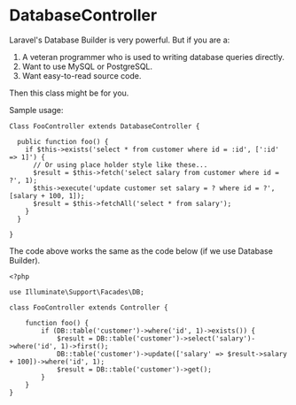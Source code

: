 # DatabaseController

Laravel's Database Builder is very powerful. But if you are a:
1. A veteran programmer who is used to writing database queries directly.
2. Want to use MySQL or PostgreSQL.
3. Want easy-to-read source code.

Then this class might be for you.

Sample usage:

```
Class FooController extends DatabaseController {

  public function foo() {
    if $this->exists('select * from customer where id = :id', [':id' => 1]') {
      // Or using place holder style like these...
      $result = $this->fetch('select salary from customer where id = ?', 1);
      $this->execute('update customer set salary = ? where id = ?', [salary + 100, 1]);
      $result = $this->fetchAll('select * from salary');
    }
  }

}
```

The code above works the same as the code below (if we use Database Builder).

```
<?php

use Illuminate\Support\Facades\DB;

class FooController extends Controller {

	function foo() {
		if (DB::table('customer')->where('id', 1)->exists()) {
			$result = DB::table('customer')->select('salary')->where('id', 1)->first();
			DB::table('customer')->update(['salary' => $result->salary + 100])->where('id', 1);
			$result = DB::table('customer')->get();
		}
	}
}
```
